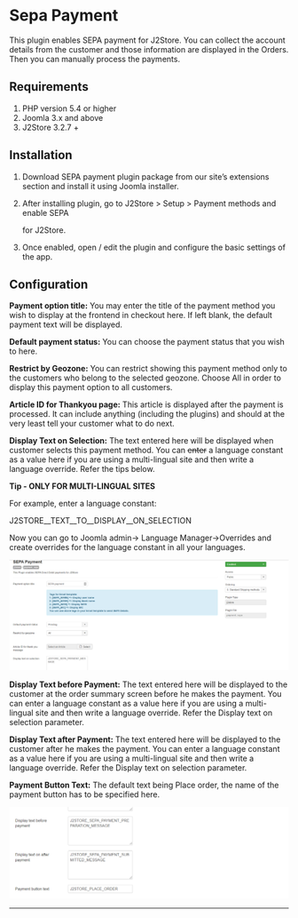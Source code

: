 # Sepa Payment

This plugin enables SEPA payment for J2Store. You can collect the account details from the customer and those information are displayed in the Orders. Then you can manually process the payments.

## Requirements

1. PHP version 5.4 or higher
2. Joomla 3.x and above
3. J2Store 3.2.7 +

## Installation <a href="#installation" id="installation"></a>

1. Download SEPA payment plugin package from our site’s extensions section and install it using Joomla installer.
2.  After installing plugin, go to J2Store > Setup > Payment methods and enable SEPA&#x20;

    for J2Store.
3. Once enabled, open / edit the plugin and configure the basic settings of the app.

## Configuration <a href="#configuration" id="configuration"></a>

**Payment option title:** You may enter the title of the payment method you wish to display at the frontend in checkout here. If left blank, the default payment text will be displayed.

**Default payment status:** You can choose the payment status that you wish to here.

**Restrict by Geozone:** You can restrict showing this payment method only to the customers who belong to the selected geozone. Choose All in order to display this payment option to all customers.

**Article ID for Thankyou page:** This article is displayed after the payment is processed. It can include anything (including the plugins) and should at the very least tell your customer what to do next.

**Display Text on Selection:** The text entered here will be displayed when customer selects this payment method. You can ~~enter~~ a language constant as a value here if you are using a multi-lingual site and then write a language override. Refer the tips below.

**Tip - ONLY FOR MULTI-LINGUAL SITES**

For example, enter a language constant:

J2STORE\__TEXT\__TO\__DISPLAY\__ON\_SELECTION

Now you can go to Joomla admin-> Language Manager->Overrides and create overrides for the language constant in all your languages.

![SEPA Payment configuration-Image1](../.gitbook/assets/sepa-payment-configuration-imag1.png)

**Display Text before Payment:** The text entered here will be displayed to the customer at the order summary screen before he makes the payment. You can enter a language constant as a value here if you are using a multi-lingual site and then write a language override. Refer the Display text on selection parameter.

**Display Text after Payment:** The text entered here will be displayed to the customer after he makes the payment. You can enter a language constant as a value here if you are using a multi-lingual site and then write a language override. Refer the Display text on selection parameter.

**Payment Button Text:** The default text being Place order, the name of the payment button has to be specified here.

![SEPA Payment configuration-Image2](../.gitbook/assets/sepa-payment-configuration-imag2.png)

****
